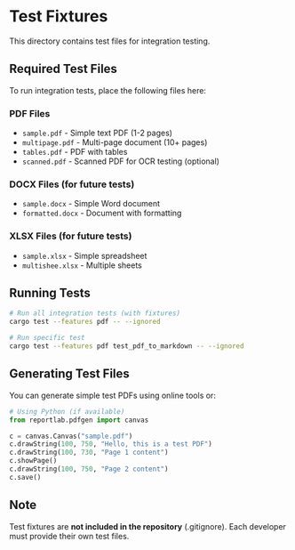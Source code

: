 # Test Fixtures

This directory contains test files for integration testing.

## Required Test Files

To run integration tests, place the following files here:

### PDF Files
- `sample.pdf` - Simple text PDF (1-2 pages)
- `multipage.pdf` - Multi-page document (10+ pages)
- `tables.pdf` - PDF with tables
- `scanned.pdf` - Scanned PDF for OCR testing (optional)

### DOCX Files (for future tests)
- `sample.docx` - Simple Word document
- `formatted.docx` - Document with formatting

### XLSX Files (for future tests)
- `sample.xlsx` - Simple spreadsheet
- `multishee.xlsx` - Multiple sheets

## Running Tests

```bash
# Run all integration tests (with fixtures)
cargo test --features pdf -- --ignored

# Run specific test
cargo test --features pdf test_pdf_to_markdown -- --ignored
```

## Generating Test Files

You can generate simple test PDFs using online tools or:

```python
# Using Python (if available)
from reportlab.pdfgen import canvas

c = canvas.Canvas("sample.pdf")
c.drawString(100, 750, "Hello, this is a test PDF")
c.drawString(100, 730, "Page 1 content")
c.showPage()
c.drawString(100, 750, "Page 2 content")
c.save()
```

## Note

Test fixtures are **not included in the repository** (.gitignore).
Each developer must provide their own test files.










